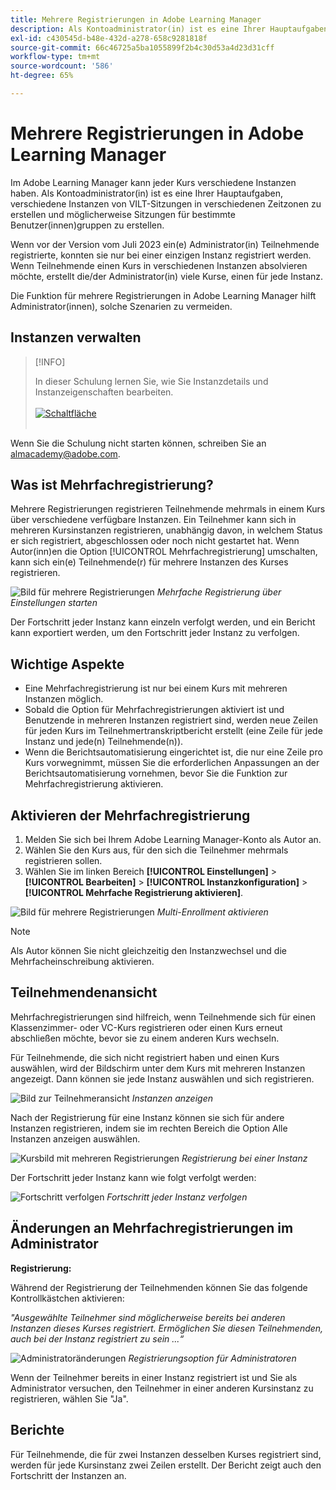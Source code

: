 ```yaml
---
title: Mehrere Registrierungen in Adobe Learning Manager
description: Als Kontoadministrator(in) ist es eine Ihrer Hauptaufgaben, verschiedene Instanzen von VILT-Sitzungen in verschiedenen Zeitzonen zu erstellen und möglicherweise Sitzungen für bestimmte Benutzer(innen)gruppen zu erstellen.
exl-id: c430545d-b48e-432d-a278-658c9281818f
source-git-commit: 66c46725a5ba1055899f2b4c30d53a4d23d31cff
workflow-type: tm+mt
source-wordcount: '586'
ht-degree: 65%

---
```


# Mehrere Registrierungen in Adobe Learning Manager

Im Adobe Learning Manager kann jeder Kurs verschiedene Instanzen haben. Als Kontoadministrator(in) ist es eine Ihrer Hauptaufgaben, verschiedene Instanzen von VILT-Sitzungen in verschiedenen Zeitzonen zu erstellen und möglicherweise Sitzungen für bestimmte Benutzer(innen)gruppen zu erstellen.

Wenn vor der Version vom Juli 2023 ein(e) Administrator(in) Teilnehmende registrierte, konnten sie nur bei einer einzigen Instanz registriert werden. Wenn Teilnehmende einen Kurs in verschiedenen Instanzen absolvieren möchte, erstellt die/der Administrator(in) viele Kurse, einen für jede Instanz.

Die Funktion für mehrere Registrierungen in Adobe Learning Manager hilft Administrator(innen), solche Szenarien zu vermeiden.

## Instanzen verwalten

>[!INFO]
>
>In dieser Schulung lernen Sie, wie Sie Instanzdetails und Instanzeigenschaften bearbeiten.<br><br>[![Schaltfläche](assets/launch-training-button.png)](https://content.adobelearningmanageracademy.com/app/learner?accountId=98632#/course/8318912)</br></br>

Wenn Sie die Schulung nicht starten können, schreiben Sie an <almacademy@adobe.com>.

## Was ist Mehrfachregistrierung?

Mehrere Registrierungen registrieren Teilnehmende mehrmals in einem Kurs über verschiedene verfügbare Instanzen.  Ein Teilnehmer kann sich in mehreren Kursinstanzen registrieren, unabhängig davon, in welchem Status er sich registriert, abgeschlossen oder noch nicht gestartet hat. Wenn Autor(inn)en die Option [!UICONTROL Mehrfachregistrierung] umschalten, kann sich ein(e) Teilnehmende(r) für mehrere Instanzen des Kurses registrieren.

![Bild für mehrere Registrierungen](assets/multi-enrollment-author.png)
*Mehrfache Registrierung über Einstellungen starten*

Der Fortschritt jeder Instanz kann einzeln verfolgt werden, und ein Bericht kann exportiert werden, um den Fortschritt jeder Instanz zu verfolgen.

## Wichtige Aspekte

* Eine Mehrfachregistrierung ist nur bei einem Kurs mit mehreren Instanzen möglich.
* Sobald die Option für Mehrfachregistrierungen aktiviert ist und Benutzende in mehreren Instanzen registriert sind, werden neue Zeilen für jeden Kurs im Teilnehmertranskriptbericht erstellt (eine Zeile für jede Instanz und jede(n) Teilnehmende(n)).
* Wenn die Berichtsautomatisierung eingerichtet ist, die nur eine Zeile pro Kurs vorwegnimmt, müssen Sie die erforderlichen Anpassungen an der Berichtsautomatisierung vornehmen, bevor Sie die Funktion zur Mehrfachregistrierung aktivieren.

## Aktivieren der Mehrfachregistrierung

1. Melden Sie sich bei Ihrem Adobe Learning Manager-Konto als Autor an.
1. Wählen Sie den Kurs aus, für den sich die Teilnehmer mehrmals registrieren sollen.
1. Wählen Sie im linken Bereich **[!UICONTROL Einstellungen]** > **[!UICONTROL Bearbeiten]** > **[!UICONTROL Instanzkonfiguration]** > **[!UICONTROL Mehrfache Registrierung aktivieren]**.

![Bild für mehrere Registrierungen](assets/multi-enrollment-author.png)
*Multi-Enrollment aktivieren*

>[!NOTE]
>
>Als Autor können Sie nicht gleichzeitig den Instanzwechsel und die Mehrfacheinschreibung aktivieren.

## Teilnehmendenansicht

Mehrfachregistrierungen sind hilfreich, wenn Teilnehmende sich für einen Klassenzimmer- oder VC-Kurs registrieren oder einen Kurs erneut abschließen möchte, bevor sie zu einem anderen Kurs wechseln.

Für Teilnehmende, die sich nicht registriert haben und einen Kurs auswählen, wird der Bildschirm unter dem Kurs mit mehreren Instanzen angezeigt. Dann können sie jede Instanz auswählen und sich registrieren.

![Bild zur Teilnehmeransicht](assets/learner-view.png)
*Instanzen anzeigen*

Nach der Registrierung für eine Instanz können sie sich für andere Instanzen registrieren, indem sie im rechten Bereich die Option Alle Instanzen anzeigen auswählen.

![Kursbild mit mehreren Registrierungen](assets/enroll-instance.png)
*Registrierung bei einer Instanz*

Der Fortschritt jeder Instanz kann wie folgt verfolgt werden:

![Fortschritt verfolgen](assets/check-progress.png)
*Fortschritt jeder Instanz verfolgen*

## Änderungen an Mehrfachregistrierungen im Administrator

**Registrierung:**

Während der Registrierung der Teilnehmenden können Sie das folgende Kontrollkästchen aktivieren:

*&quot;Ausgewählte Teilnehmer sind möglicherweise bereits bei anderen Instanzen dieses Kurses registriert. Ermöglichen Sie diesen Teilnehmenden, auch bei der Instanz registriert zu sein ...“*

![Administratoränderungen](assets/admin-changes.png)
*Registrierungsoption für Administratoren*

Wenn der Teilnehmer bereits in einer Instanz registriert ist und Sie als Administrator versuchen, den Teilnehmer in einer anderen Kursinstanz zu registrieren, wählen Sie &quot;Ja&quot;.

## Berichte

Für Teilnehmende, die für zwei Instanzen desselben Kurses registriert sind, werden für jede Kursinstanz zwei Zeilen erstellt. Der Bericht zeigt auch den Fortschritt der Instanzen an.

